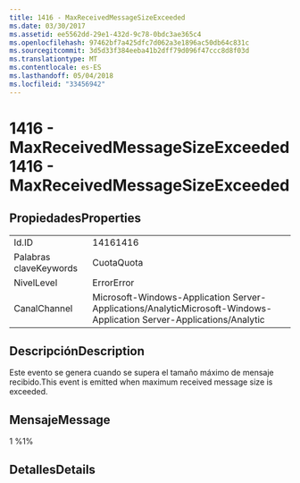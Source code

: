 ```yaml
---
title: 1416 - MaxReceivedMessageSizeExceeded
ms.date: 03/30/2017
ms.assetid: ee5562dd-29e1-432d-9c78-0bdc3ae365c4
ms.openlocfilehash: 97462bf7a425dfc7d062a3e1896ac50db64c831c
ms.sourcegitcommit: 3d5d33f384eeba41b2dff79d096f47ccc8d8f03d
ms.translationtype: MT
ms.contentlocale: es-ES
ms.lasthandoff: 05/04/2018
ms.locfileid: "33456942"
---
```

# <a name="1416---maxreceivedmessagesizeexceeded"></a><span data-ttu-id="aa78e-102">1416 - MaxReceivedMessageSizeExceeded</span><span class="sxs-lookup"><span data-stu-id="aa78e-102">1416 - MaxReceivedMessageSizeExceeded</span></span>
## <a name="properties"></a><span data-ttu-id="aa78e-103">Propiedades</span><span class="sxs-lookup"><span data-stu-id="aa78e-103">Properties</span></span>  
  
|||  
|-|-|  
|<span data-ttu-id="aa78e-104">Id.</span><span class="sxs-lookup"><span data-stu-id="aa78e-104">ID</span></span>|<span data-ttu-id="aa78e-105">1416</span><span class="sxs-lookup"><span data-stu-id="aa78e-105">1416</span></span>|  
|<span data-ttu-id="aa78e-106">Palabras clave</span><span class="sxs-lookup"><span data-stu-id="aa78e-106">Keywords</span></span>|<span data-ttu-id="aa78e-107">Cuota</span><span class="sxs-lookup"><span data-stu-id="aa78e-107">Quota</span></span>|  
|<span data-ttu-id="aa78e-108">Nivel</span><span class="sxs-lookup"><span data-stu-id="aa78e-108">Level</span></span>|<span data-ttu-id="aa78e-109">Error</span><span class="sxs-lookup"><span data-stu-id="aa78e-109">Error</span></span>|  
|<span data-ttu-id="aa78e-110">Canal</span><span class="sxs-lookup"><span data-stu-id="aa78e-110">Channel</span></span>|<span data-ttu-id="aa78e-111">Microsoft-Windows-Application Server-Applications/Analytic</span><span class="sxs-lookup"><span data-stu-id="aa78e-111">Microsoft-Windows-Application Server-Applications/Analytic</span></span>|  
  
## <a name="description"></a><span data-ttu-id="aa78e-112">Descripción</span><span class="sxs-lookup"><span data-stu-id="aa78e-112">Description</span></span>  
 <span data-ttu-id="aa78e-113">Este evento se genera cuando se supera el tamaño máximo de mensaje recibido.</span><span class="sxs-lookup"><span data-stu-id="aa78e-113">This event is emitted when maximum received message size is exceeded.</span></span>  
  
## <a name="message"></a><span data-ttu-id="aa78e-114">Mensaje</span><span class="sxs-lookup"><span data-stu-id="aa78e-114">Message</span></span>  
 <span data-ttu-id="aa78e-115">1 %</span><span class="sxs-lookup"><span data-stu-id="aa78e-115">1%</span></span>  
  
## <a name="details"></a><span data-ttu-id="aa78e-116">Detalles</span><span class="sxs-lookup"><span data-stu-id="aa78e-116">Details</span></span>
